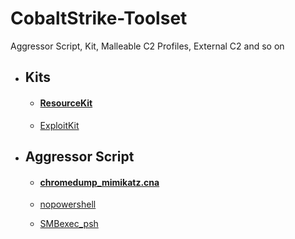 # CobaltStrike-Toolset
Aggressor Script, Kit, Malleable C2 Profiles, External C2 and so on

- ##  Kits

  - #### [ResourceKit](https://github.com/360-A-Team/CobaltStrike-Toolset/tree/master/Kits/ResourceKit)

  - [ExploitKit](https://github.com/360-A-Team/CobaltStrike-Toolset/tree/master/Kits/ExploitKit)

- ## Aggressor Script

  - #### [chromedump_mimikatz.cna](https://github.com/360-A-Team/CobaltStrike-Toolset/blob/master/AggressorScript/chromedump_mimikatz.cna)

  - [nopowershell](https://github.com/360-A-Team/CobaltStrike-Toolset/blob/master/AggressorScript/nopowershell)

  - [SMBexec_psh](https://github.com/360-A-Team/CobaltStrike-Toolset/blob/master/AggressorScript/SMBexec_psh)



